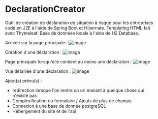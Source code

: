 # DeclarationCreator

Outil de création de déclaration de situation à risque pour les entreprises codé en J2E à l'aide de Spring Boot et Hibernate.
Templating HTML fait avec Thymeleaf.
Base de données locale à l'aide de H2 Database.

Arrivée sur la page principale : 
![image](https://user-images.githubusercontent.com/107192843/174325440-6c285625-2ffd-4cfb-a1e2-d35007ad90ad.png)

Création d'une déclaration :
![image](https://user-images.githubusercontent.com/107192843/174325522-8396dc14-bf11-4e84-972d-69224037b2df.png)

Page principale lorsqu'elle contient au moins une déclaration :
![image](https://user-images.githubusercontent.com/107192843/174325793-ee10cab9-eaba-4813-a6c7-8dd4c22b4287.png)

Vue détaillée d'une déclaration : 
![image](https://user-images.githubusercontent.com/107192843/174325949-07f853ae-2b45-4e2d-b4ca-d041bc42b567.png)

Ajout(s) prévu(s) : 
  - redirection lorsque l'on rentre un url menant à quelque chose qui n'existe pas
  - Complexification du formulaire / Ajouts de plus de champs
  - Connexion à une base de donnée postgreSQL
  - Hébergement du site et de l'api
